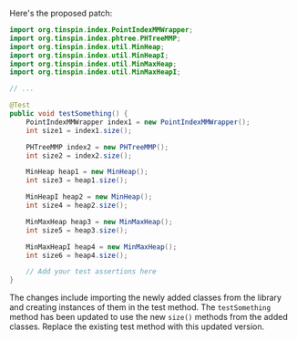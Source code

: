 Here's the proposed patch:
```java
import org.tinspin.index.PointIndexMMWrapper;
import org.tinspin.index.phtree.PHTreeMMP;
import org.tinspin.index.util.MinHeap;
import org.tinspin.index.util.MinHeapI;
import org.tinspin.index.util.MinMaxHeap;
import org.tinspin.index.util.MinMaxHeapI;

// ...

@Test
public void testSomething() {
    PointIndexMMWrapper index1 = new PointIndexMMWrapper();
    int size1 = index1.size();

    PHTreeMMP index2 = new PHTreeMMP();
    int size2 = index2.size();

    MinHeap heap1 = new MinHeap();
    int size3 = heap1.size();

    MinHeapI heap2 = new MinHeap();
    int size4 = heap2.size();

    MinMaxHeap heap3 = new MinMaxHeap();
    int size5 = heap3.size();

    MinMaxHeapI heap4 = new MinMaxHeap();
    int size6 = heap4.size();

    // Add your test assertions here
}
```
The changes include importing the newly added classes from the library and creating instances of them in the test method. The `testSomething` method has been updated to use the new `size()` methods from the added classes. Replace the existing test method with this updated version.